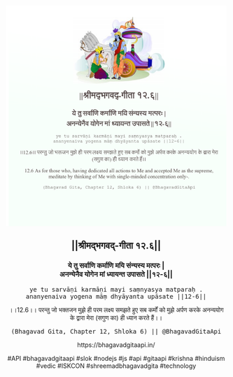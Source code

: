 <img src="../../asset/BG_12_6.png"/>
<center><h2>||श्रीमद्‍भगवद्‍-गीता १२.६||</h2>
<h3>ये तु सर्वाणि कर्माणि मयि संन्यस्य मत्परः |<br/>अनन्येनैव योगेन मां ध्यायन्त उपासते ||१२-६||</h3>
<pre>ye tu sarvāṇi karmāṇi mayi saṃnyasya matparaḥ .<br/>ananyenaiva yogena māṃ dhyāyanta upāsate ||12-6||</pre>
<p>।।12.6।। परन्तु जो भक्तजन मुझे ही परम लक्ष्य समझते हुए सब कर्मों को मुझे अर्पण करके अनन्ययोग के द्वारा मेरा (सगुण का) ही ध्यान करते हैं।।</p>
<pre>(Bhagavad Gita, Chapter 12, Shloka 6) || @BhagavadGitaApi</pre><p>https://bhagavadgitaapi.in/</p><p>#API #bhagavadgitaapi #slok #nodejs #js #api #gitaapi #krishna #hinduism #vedic #ISKCON #shreemadbhagavadgita #technology</p></center>